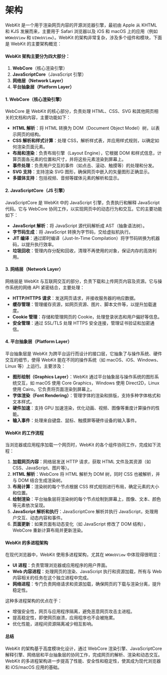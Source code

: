 # 架构

WebKit 是一个用于渲染网页内容的开源浏览器引擎，最初由 Apple 从 KHTML 和 KJS 发展而来，主要用于 Safari 浏览器以及 iOS 和 macOS 上的应用（例如 `WKWebView` 和 `UIWebView`）。WebKit 的架构非常复杂，涉及多个组件和模块，下面是 WebKit 的主要架构概览：

#### WebKit 架构主要分为四大部分：

1. **WebCore**（核心渲染引擎）
2. **JavaScriptCore**（JavaScript 引擎）
3. **网络层（Network Layer）**
4. **平台抽象层（Platform Layer）**

#### 1. **WebCore（核心渲染引擎）**

WebCore 是 WebKit 的核心部分，负责处理 HTML、CSS、SVG 和其他网页相关的文档和内容，主要功能如下：

* **HTML 解析**：将 HTML 转换为 DOM（Document Object Model）树，以表示网页的结构。
* **CSS 解析和样式计算**：处理 CSS，解析样式表，并应用样式规则，以确定如何渲染页面元素。
* **布局和渲染**：负责布局引擎（Layout Engine），它根据 DOM 和样式信息，计算页面各元素的位置和尺寸，并将这些元素渲染到屏幕上。
* **事件处理**：负责用户交互的事件（如点击、滚动、触摸等）的处理和分发。
* **SVG 支持**：支持渲染 SVG 图形，确保网页中嵌入的矢量图形正确显示。
* **多媒体支持**：包括视频、音频等媒体元素的解析和显示。

#### 2. **JavaScriptCore（JS 引擎）**

JavaScriptCore 是 WebKit 中的 JavaScript 引擎，负责执行和解释 JavaScript 代码。它与 WebCore 协同工作，以实现网页中的动态行为和交互。它的主要功能如下：

* **JavaScript 解析**：将 JavaScript 源代码解析成 AST（抽象语法树）。
* **字节码生成**：将 JavaScript 转换为字节码，交给虚拟机执行。
* **JIT 编译**：通过即时编译（Just-In-Time Compilation）将字节码转换为机器码，以提升执行效率。
* **垃圾回收**：管理内存分配和回收，清理不再使用的对象，保证内存的高效利用。

#### 3. **网络层（Network Layer）**

网络层是 WebKit 与互联网交互的部分，负责下载和上传网页内容及资源。它与操作系统的网络 API 紧密结合，主要处理：

* **HTTP/HTTPS 请求**：发送网页请求，并接收服务器的响应数据。
* **缓存管理**：管理缓存资源，如网页资源、图片、脚本文件等，以提升加载速度。
* **Cookie 管理**：存储和管理网页的 Cookie，处理登录状态和用户偏好等信息。
* **安全管理**：通过 SSL/TLS 处理 HTTPS 安全连接，管理证书验证和加密通信。

#### 4. **平台抽象层（Platform Layer）**

平台抽象层是 WebKit 为跨平台运行而设计的接口层，它抽象了与操作系统、硬件交互的细节，使得 WebKit 能在不同的操作系统（如 macOS、iOS、Windows、Linux 等）上运行。主要涉及：

* **图形绘制（Graphics Layer）**：WebKit 通过平台抽象层与操作系统的图形系统交互，如 macOS 使用 Core Graphics，Windows 使用 Direct2D，Linux 使用 Cairo。它负责将页面渲染到屏幕上。
* **字体渲染（Font Rendering）**：管理字体的渲染和排版，支持多种字体格式和文本样式。
* **硬件加速**：支持 GPU 加速渲染，优化动画、视频、图像等重度计算操作的性能。
* **输入事件**：处理来自键盘、鼠标、触摸屏等硬件设备的输入事件。

#### WebKit 的工作流程

当浏览器或应用程序加载一个网页时，WebKit 的各个组件协同工作，完成如下流程：

1. **加载网页内容**：网络层发送 HTTP 请求，获取 HTML 文件及其资源（如 CSS、JavaScript、图片等）。
2. **HTML 解析**：WebCore 将 HTML 解析为 DOM 树，同时 CSS 也被解析，并与 DOM 结合生成渲染树。
3. **布局计算**：渲染树的每个节点根据 CSS 样式规则进行布局，确定元素的大小和位置。
4. **绘制渲染**：平台抽象层将渲染树的每个节点绘制到屏幕上，图像、文本、颜色等元素依次呈现。
5. **JavaScript 解析和执行**：JavaScriptCore 解析并执行 JavaScript，处理用户交互、动态内容和事件。
6. **页面更新**：如果页面有动态变化（如 JavaScript 修改了 DOM 结构），WebCore 重新计算布局并更新渲染。

#### WebKit 的多进程架构

在现代浏览器中，WebKit 使用多进程架构，尤其在 `WKWebView` 中体现得很明显：

* **UI 进程**：负责管理浏览器或应用程序的用户界面。
* **Web 内容进程**：处理网页的渲染、JavaScript 执行和资源加载，所有与 Web 内容相关的任务在这个独立进程中完成。
* **网络进程**：专门负责网络请求和资源加载，确保网页的下载与渲染分离，提升稳定性。

这种多进程架构的优点在于：

* 增强安全性，网页与应用程序隔离，避免恶意网页攻击主进程。
* 提高稳定性，即使网页崩溃，应用程序也不会被拖累。
* 优化性能，进程间资源隔离减少相互影响。

#### 总结

WebKit 的架构基于高度模块化设计，通过 WebCore 渲染引擎、JavaScriptCore 解释引擎、网络层和平台抽象层的协同工作，完成网页的解析、渲染和动态交互。WebKit 的多进程架构进一步提高了性能、安全性和稳定性，使其成为现代浏览器和 iOS/macOS 应用的基础。
